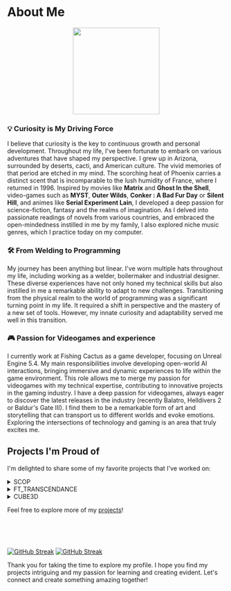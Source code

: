  # About Me

<div id="header" align="center">
  <img src="https://i.ibb.co/d5LNWWV/0e5629b1-ab57-4552-9877-2ec00296385a-pixelicious.png" height="200"/>
</div>

### :bulb: Curiosity is My Driving Force
I believe that curiosity is the key to continuous growth and personal development. Throughout my life, I've been fortunate to embark on various adventures that have shaped my perspective.
I grew up in Arizona, surrounded by deserts, cacti, and American culture. The vivid memories of that period are etched in my mind. The scorching heat of Phoenix carries a distinct scent that is incomparable to the lush humidity of France, where I returned in 1996.
Inspired by movies like **Matrix** and **Ghost In the Shell**, video-games such as **MYST**, **Outer Wilds**, **Conker : A Bad Fur Day** or **Silent Hill**, and animes like **Serial Experiment Lain**, I developed a deep passion for science-fiction, fantasy and the realms of imagination.
As I delved into passionate readings of novels from various countries, and embraced the open-mindedness instilled in me by my family, I also explored niche music genres, which I practice today on my computer.

### :hammer_and_wrench: From Welding to Programming

My journey has been anything but linear. I've worn multiple hats throughout my life, including working as a welder, boilermaker and industrial designer. These diverse experiences have not only honed my technical skills but also instilled in me a remarkable ability to adapt to new challenges. Transitioning from the physical realm to the world of programming was a significant turning point in my life. It required a shift in perspective and the mastery of a new set of tools. However, my innate curiosity and adaptability served me well in this transition.

### :video_game: Passion for Videogames and experience

I currently work at Fishing Cactus as a game developer, focusing on Unreal Engine 5.4. My main responsibilities involve developing open-world AI interactions, bringing immersive and dynamic experiences to life within the game environment. This role allows me to merge my passion for videogames with my technical expertise, contributing to innovative projects in the gaming industry.
I have a deep passion for videogames, always eager to discover the latest releases in the industry (recently Balatro, Helldivers 2 or Baldur's Gate III). I find them to be a remarkable form of art and storytelling that can transport us to different worlds and evoke emotions. Exploring the intersections of technology and gaming is an area that truly excites me.

## Projects I'm Proud of

I'm delighted to share some of my favorite projects that I've worked on:

<details>
 <summary>SCOP</summary>

 ### Project description
[SCOP](https://github.com/DimiOui/42-PCC-SCOP) is a project that explores basic GPU rendering through Vulkan, rendering a textured model within a GLFW window using C++. The model, sourced from an OBJ file and textured from a BMP file, rotates continuously around its central axis. Users can zoom in/out on the model, move around it and change the shaders on the run.

### Skills acquired
- GPU Rendering Knowledge
- Graphics Programming
- 3D loading and rendering
- Texture loading and mapping
- Vertex Processing
- Shader compilation
</details>
<details>
 <summary>FT_TRANSCENDANCE</summary>
 
### Project description
[Ft_transcendance](https://github.com/misteriaud/ft_transcendence) is a Docker-compose deployable webgame that features social-networking mechanisms such as friendships, direct-messages, and profile pictures. It includes a real-time multiplayer version of the classic game Pong and a chatroom with administration roles. The project also implements authentication using OAuth2 (through the 42school provider) and a 2FA-TOTP implementation. It is built on top of NestJS as the backend, PostgreSQL as the database, and ReactJS/Tailwind as the frontend.

### Skills acquired
- REST API concepts.
- Websockets.
- Multiplayer network gaming concepts (prediction, latency management, ...)
- Interface between NestJS Object-oriented data-structure and PostgreSQL relational database via Prisma.
- Authentication and authorization standards (OAuth2, JWT, Password hashing, TOTP).
</details>
<details>
 <summary>CUBE3D</summary>
 
### Project Description
[Cube3d](https://github.com/DimiOui/42-Cub3D) is a simple raycasting game engine inspired by the classic game Wolfenstein 3D. It utilizes the concept of raycasting to render a 3D graphical representation of a maze-like environment.

### Skills acquired
- Raycasting / Graphics programming
- 2D Game engine development
- Window and event management
- Map parsing and validation
- Collision detection
- Optimization techniques
- Understanding of linear algebra
</details>

Feel free to explore more of my [projects](https://github.com/jagged-teeth?tab=repositories)!

<br/>
<br/>
<br/>

[![GitHub Streak](http://github-readme-streak-stats.herokuapp.com?user=jagged-teeth&theme=meta-light&radius=3&date_format=j%20M%5B%20Y%5D&mode=weekly&card_width=1000)](https://git.io/streak-stats)
[![GitHub Streak](http://github-readme-streak-stats.herokuapp.com?user=jagged-teeth&theme=meta-light&hide_border=true&border_radius=3&date_format=j%20M%5B%20Y%5D&mode=weekly&card_width=1000)](https://git.io/streak-stats)

Thank you for taking the time to explore my profile. I hope you find my projects intriguing and my passion for learning and creating evident. Let's connect and create something amazing together!
